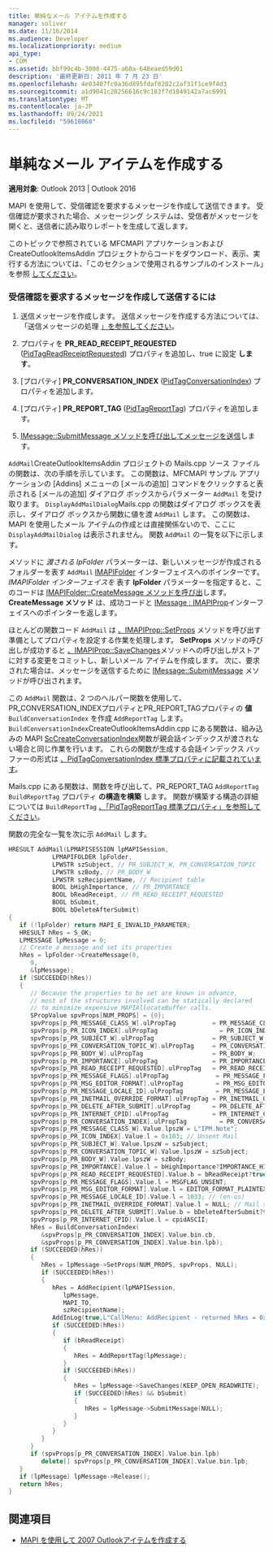 ```yaml
---
title: 単純なメール アイテムを作成する
manager: soliver
ms.date: 11/16/2014
ms.audience: Developer
ms.localizationpriority: medium
api_type:
- COM
ms.assetid: bbf99c4b-3008-4475-a60a-648eaed59d01
description: '最終更新日: 2011 年 7 月 23 日'
ms.openlocfilehash: 4e03407fc0a36d895fdaf0282c2af31f1ce9f4d3
ms.sourcegitcommit: a1d9041c20256616c9c183f7d1049142a7ac6991
ms.translationtype: MT
ms.contentlocale: ja-JP
ms.lasthandoff: 09/24/2021
ms.locfileid: "59610868"
---
```

# <a name="create-a-simple-mail-item"></a>単純なメール アイテムを作成する
  
**適用対象**: Outlook 2013 | Outlook 2016 
  
MAPI を使用して、受信確認を要求するメッセージを作成して送信できます。 受信確認が要求された場合、メッセージング システムは、受信者がメッセージを開くと、送信者に読み取りレポートを生成して返します。
  
このトピックで参照されている MFCMAPI アプリケーションおよび CreateOutlookItemsAddin プロジェクトからコードをダウンロード、表示、実行する方法については、「このセクションで使用されるサンプルのインストール」を参照 [してください](how-to-install-the-samples-used-in-this-section.md)。


### <a name="to-create-and-send-a-message-requesting-a-read-receipt"></a>受信確認を要求するメッセージを作成して送信するには

1. 送信メッセージを作成します。 送信メッセージを作成する方法については、「送信メッセージの処理 [」を参照してください](handling-an-outgoing-message.md)。
    
2. プロパティを **PR_READ_RECEIPT_REQUESTED** ([PidTagReadReceiptRequested](pidtagreadreceiptrequested-canonical-property.md)) プロパティを追加し、true に設定 **します**。
    
3. [プロパティ] **PR_CONVERSATION_INDEX** ([PidTagConversationIndex](pidtagconversationindex-canonical-property.md)) プロパティを追加します。
    
4. [プロパティ] **PR_REPORT_TAG** ([PidTagReportTag](pidtagreporttag-canonical-property.md)) プロパティを追加します。
    
5. [IMessage::SubmitMessage メソッドを呼び出してメッセージを送信](imessage-submitmessage.md)します。 
    
`AddMail`CreateOutlookItemsAddin プロジェクトの Mails.cpp ソース ファイルの関数は、次の手順を示しています。 この関数は、MFCMAPI サンプル アプリケーションの [Addins] メニューの [メールの追加] コマンドをクリックすると表示される [メールの追加] ダイアログ ボックスからパラメーター `AddMail` を受け取ります。    `DisplayAddMailDialog`Mails.cpp の関数はダイアログ ボックスを表示し、ダイアログ ボックスから関数に値を渡 `AddMail` します。 この関数は、MAPI を使用したメール アイテムの作成とは直接関係ないので、ここに  `DisplayAddMailDialog` は表示されません。 関数  `AddMail` の一覧を以下に示します。 
  
メソッドに  _渡される lpFolder_ パラメーターは、新しいメッセージが作成されるフォルダーを表す  `AddMail` [IMAPIFolder](imapifolderimapicontainer.md) インターフェイスへのポインターです。 _IMAPIFolder インターフェイスを_ 表す **lpFolder** パラメーターを指定すると、このコードは [IMAPIFolder::CreateMessage メソッドを呼び出](imapifolder-createmessage.md)します。 **CreateMessage メソッド** は、成功コードと [IMessage : IMAPIProp](imessageimapiprop.md)インターフェイスへのポインターを返します。 

ほとんどの関数コード  `AddMail` は [、IMAPIProp::SetProps](imapiprop-setprops.md) メソッドを呼び出す準備としてプロパティを設定する作業を処理します。 **SetProps** メソッドの呼び出しが成功すると [、IMAPIProp::SaveChanges](imapiprop-savechanges.md)メソッドへの呼び出しがストアに対する変更をコミットし、新しいメール アイテムを作成します。 次に、要求された場合は、メッセージを送信するために [IMessage::SubmitMessage](imessage-submitmessage.md) メソッドが呼び出されます。 
  
この `AddMail` 関数は、2 つのヘルパー関数を使用して、PR_CONVERSATION_INDEXプロパティとPR_REPORT_TAGプロパティの **値** `BuildConversationIndex` を作成 `AddReportTag` します。 `BuildConversationIndex`CreateOutlookItemsAddin.cpp にある関数は、組み込みの MAPI [ScCreateConversationIndex](sccreateconversationindex.md)関数が親会話インデックスが渡されない場合と同じ作業を行います。 これらの関数が生成する会話インデックス バッファーの形式は [、PidTagConversationIndex 標準プロパティに記載されています](pidtagconversationindex-canonical-property.md)。 

Mails.cpp にある関数は、関数を呼び出して、PR_REPORT_TAG  `AddReportTag`  `BuildReportTag` プロパティ **の構造を構築** します。 関数が構築する構造の詳細については  `BuildReportTag` [、「PidTagReportTag 標準プロパティ」を参照してください](pidtagreporttag-canonical-property.md)。
  
関数の完全な一覧を次に示  `AddMail` します。 
  
```cpp
HRESULT AddMail(LPMAPISESSION lpMAPISession,
            LPMAPIFOLDER lpFolder,
            LPWSTR szSubject, // PR_SUBJECT_W, PR_CONVERSATION_TOPIC
            LPWSTR szBody, // PR_BODY_W
            LPWSTR szRecipientName, // Recipient table
            BOOL bHighImportance, // PR_IMPORTANCE
            BOOL bReadReceipt, // PR_READ_RECEIPT_REQUESTED
            BOOL bSubmit,
            BOOL bDeleteAfterSubmit)
{
   if (!lpFolder) return MAPI_E_INVALID_PARAMETER;
   HRESULT hRes = S_OK;
   LPMESSAGE lpMessage = 0;
   // Create a message and set its properties
   hRes = lpFolder->CreateMessage(0,
      0,
      &lpMessage);
   if (SUCCEEDED(hRes))
   {
      // Because the properties to be set are known in advance, 
      // most of the structures involved can be statically declared 
      // to minimize expensive MAPIAllocateBuffer calls.
      SPropValue spvProps[NUM_PROPS] = {0};
      spvProps[p_PR_MESSAGE_CLASS_W].ulPropTag          = PR_MESSAGE_CLASS_W;
      spvProps[p_PR_ICON_INDEX].ulPropTag                 = PR_ICON_INDEX;
      spvProps[p_PR_SUBJECT_W].ulPropTag                = PR_SUBJECT_W;
      spvProps[p_PR_CONVERSATION_TOPIC_W].ulPropTag     = PR_CONVERSATION_TOPIC_W;
      spvProps[p_PR_BODY_W].ulPropTag                   = PR_BODY_W;
      spvProps[p_PR_IMPORTANCE].ulPropTag               = PR_IMPORTANCE;
      spvProps[p_PR_READ_RECEIPT_REQUESTED].ulPropTag   = PR_READ_RECEIPT_REQUESTED;
      spvProps[p_PR_MESSAGE_FLAGS].ulPropTag             = PR_MESSAGE_FLAGS;
      spvProps[p_PR_MSG_EDITOR_FORMAT].ulPropTag         = PR_MSG_EDITOR_FORMAT;
      spvProps[p_PR_MESSAGE_LOCALE_ID].ulPropTag         = PR_MESSAGE_LOCALE_ID;
      spvProps[p_PR_INETMAIL_OVERRIDE_FORMAT].ulPropTag = PR_INETMAIL_OVERRIDE_FORMAT;
      spvProps[p_PR_DELETE_AFTER_SUBMIT].ulPropTag      = PR_DELETE_AFTER_SUBMIT;
      spvProps[p_PR_INTERNET_CPID].ulPropTag            = PR_INTERNET_CPID;
      spvProps[p_PR_CONVERSATION_INDEX].ulPropTag         = PR_CONVERSATION_INDEX;
      spvProps[p_PR_MESSAGE_CLASS_W].Value.lpszW = L"IPM.Note";
      spvProps[p_PR_ICON_INDEX].Value.l = 0x103; // Unsent Mail
      spvProps[p_PR_SUBJECT_W].Value.lpszW = szSubject;
      spvProps[p_PR_CONVERSATION_TOPIC_W].Value.lpszW = szSubject;
      spvProps[p_PR_BODY_W].Value.lpszW = szBody;
      spvProps[p_PR_IMPORTANCE].Value.l = bHighImportance?IMPORTANCE_HIGH:IMPORTANCE_NORMAL;
      spvProps[p_PR_READ_RECEIPT_REQUESTED].Value.b = bReadReceipt?true:false;
      spvProps[p_PR_MESSAGE_FLAGS].Value.l = MSGFLAG_UNSENT;
      spvProps[p_PR_MSG_EDITOR_FORMAT].Value.l = EDITOR_FORMAT_PLAINTEXT;
      spvProps[p_PR_MESSAGE_LOCALE_ID].Value.l = 1033; // (en-us)
      spvProps[p_PR_INETMAIL_OVERRIDE_FORMAT].Value.l = NULL; // Mail system chooses default encoding scheme
      spvProps[p_PR_DELETE_AFTER_SUBMIT].Value.b = bDeleteAfterSubmit?true:false;
      spvProps[p_PR_INTERNET_CPID].Value.l = cpidASCII;
      hRes = BuildConversationIndex(
         &spvProps[p_PR_CONVERSATION_INDEX].Value.bin.cb,
         &spvProps[p_PR_CONVERSATION_INDEX].Value.bin.lpb);
      if (SUCCEEDED(hRes))
      {
         hRes = lpMessage->SetProps(NUM_PROPS, spvProps, NULL);
         if (SUCCEEDED(hRes))
         {
            hRes = AddRecipient(lpMAPISession,
               lpMessage,
               MAPI_TO,
               szRecipientName);
            AddInLog(true,L"CallMenu: AddRecipient - returned hRes = 0x%08X\n",hRes);
            if (SUCCEEDED(hRes))
            {
               if (bReadReceipt)
               {
                  hRes = AddReportTag(lpMessage);
               }
               if (SUCCEEDED(hRes))
               {
                  hRes = lpMessage->SaveChanges(KEEP_OPEN_READWRITE);
                  if (SUCCEEDED(hRes) && bSubmit)
                  {
                     hRes = lpMessage->SubmitMessage(NULL);
                  }
               }
            }
         }
      }
      if (spvProps[p_PR_CONVERSATION_INDEX].Value.bin.lpb)
         delete[] spvProps[p_PR_CONVERSATION_INDEX].Value.bin.lpb;
   }
   if (lpMessage) lpMessage->Release();
   return hRes;
}
```

## <a name="see-also"></a>関連項目

- [MAPI を使用して 2007 Outlookアイテムを作成する](https://msdn.microsoft.com/library/cc678348%28office.12%29.aspx)

